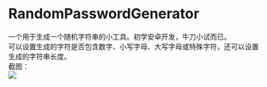# RandomPasswordGenerator
一个用于生成一个随机字符串的小工具。初学安卓开发，牛刀小试而已。<br>
可以设置生成的字符是否包含数字、小写字母、大写字母或特殊字符，还可以设置生成的字符串长度。<br>
截图：<br>
![](https://github.com/zhongyang219/RandomPasswordGenerator/raw/master/Screenshots/screen.png)<br>